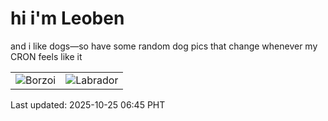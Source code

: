 # hi i'm Leoben

and i like dogs—so have some random dog pics that change whenever my CRON feels like it

|  |  |
|--------|----------|
| ![Borzoi](https://random-dog-vercel.vercel.app/api/random-borzoi?v=1761345939) | ![Labrador](https://random-dog-vercel.vercel.app/api/random-labrador?v=1761345939) |

Last updated: 2025-10-25 06:45 PHT
